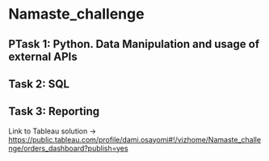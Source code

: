 # Namaste_challenge

## PTask 1: Python. Data Manipulation and usage of external APIs






## Task 2: SQL





## Task 3: Reporting

Link to Tableau solution -> https://public.tableau.com/profile/dami.osayomi#!/vizhome/Namaste_challenge/orders_dashboard?publish=yes

